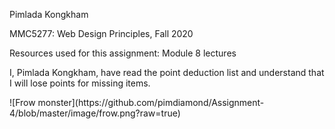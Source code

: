 <p>Pimlada Kongkham</p>
<p>MMC5277: Web Design Principles, Fall 2020</p>
<p>Resources used for this assignment: Module 8 lectures</p>
<p>I, Pimlada Kongkham, have read the point deduction list and understand that I will lose points for missing items.</p>
![Frow monster](https://github.com/pimdiamond/Assignment-4/blob/master/image/frow.png?raw=true)
